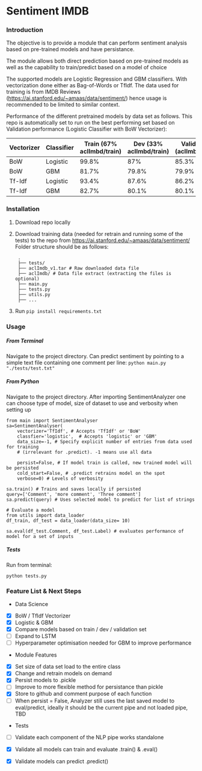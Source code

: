 # Sentiment IMDB

### Introduction
The objective is to provide a module that can perform sentiment analysis based on pre-trained models and have persistance.

The module allows both direct prediction based on pre-trained models as well as the capability to train/predict based on a model of choice

The supported models are Logistic Regression and GBM classifiers. With vectorization done either as Bag-of-Words or TfIdf. The data used for training is from IMDB Reviews (https://ai.stanford.edu/~amaas/data/sentiment/) hence usage is recommended to be limited to similar context. 

Performance of the different pretrained models by data set as follows. This repo is automatically set to run on the best performing set based on Validation performance (Logistic Classifier with BoW Vectorizer):

Vectorizer  | Classifier | Train (67% aclImbd/train) | Dev (33% aclImbd/train) | Validation (aclImbd/test)
------------- | -------------|---|---|---
BoW  | Logistic | 99.8% | 87% | 85.3%
BoW  | GBM | 81.7% | 79.8% | 79.9%
Tf-Idf  | Logistic | 93.4% | 87.6% | 86.2%
Tf-Idf  | GBM | 82.7% | 80.1% | 80.1%

### Installation
1. Download repo locally
2. Download training data (needed for retrain and running some of the tests) to the repo from https://ai.stanford.edu/~amaas/data/sentiment/ 
Folder structure should be as follows:

	    .
	    ├── tests/
	    ├── aclImdb_v1.tar # Raw downloaded data file
	    ├── aclImdb/ # Data file extract (extracting the files is optional)
	    ├── main.py
	    ├── tests.py
	    ├── utils.py
	    ├── ...
    
3. Run `pip install requirements.txt`

### Usage
##### From Terminal
Navigate to the project directory. Can predict sentiment by pointing to a simple text file containing one comment per line:
`python main.py "./tests/test.txt"`
##### From Python
Navigate to the project directory. After importing SentimentAnalyzer one can choose type of model, size of dataset to use and verbosity when setting up
```
from main import SentimentAnalyser
sa=SentimentAnalyser(
	vectorizer='TfIdf', # Accepts 'TfIdf' or 'BoW'
	classfier='logistic',  # Accepts 'logistic' or 'GBM'
	data_size=-1, # Specify explicit number of entries from data used for training 
	# (irrelevant for .predict). -1 means use all data
	
	persist=False, # If model train is called, new trained model will be persisted
	cold_start=False, # .predict retrains model on the spot
	verbose=0) # Levels of verbosity

sa.train() # Trains and saves locally if persisted
query=['Comment', 'more comment', 'Three comment']
sa.predict(query) # Uses selected model to predict for list of strings

# Evaluate a model
from utils import data_loader
df_train, df_test = data_loader(data_size= 10)

sa.eval(df_test.Comment, df_test.Label) # evaluates performance of model for a set of inputs
```
##### Tests
Run from terminal:
```
python tests.py
```



### Feature List & Next Steps
- Data Science
- [x] BoW / TfIdf Vectorizer
- [x] Logistic & GBM
- [x] Compare models based on train / dev / validation set
- [ ] Expand to LSTM
- [ ] Hyperparameter optimisation needed for GBM to improve performance
- Module Features
- [x] Set size of data set load to the entire class
- [x] Change and retrain models on demand
- [x] Persist models to .pickle
- [ ] Improve to more flexible method for persistance than pickle
- [x] Store to github and comment purpose of each function
- [ ] When persist = False, Analyzer still uses the last saved model to eval/predict, ideally it should be the current pipe and not loaded pipe, TBD
- Tests
- [ ] Validate each component of the NLP pipe works standalone
- [x] Validate all models can train and evaluate .train() & .eval()
- [x] Validate models can predict .predict()

